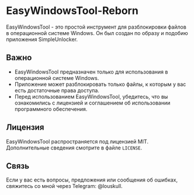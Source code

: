 # EasyWindowsTool-Reborn

EasyWindowsTool - это простой инструмент для разблокировки файлов в операционной системе Windows. Он был создан по образу и подобию приложения SimpleUnlocker.

## Важно

- EasyWindowsTool предназначен только для использования в операционной системе Windows.
- Приложение может разблокировать только файлы, к которым у вас есть достаточные права доступа.
- Перед использованием EasyWindowsTool, убедитесь, что вы ознакомились с лицензией и соглашением об использовании программного обеспечения.

## Лицензия

EasyWindowsTool распространяется под лицензией MIT. Дополнительные сведения смотрите в файле `LICENSE`.

## Связь

Если у вас есть вопросы, предложения или сообщения об ошибках, свяжитесь со мной через Telegram: @louskull.
